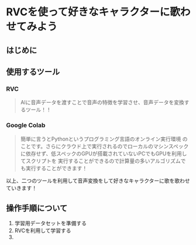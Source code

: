 # RVCを使って好きなキャラクターに歌わせてみよう
## はじめに



## 使用するツール
### RVC
> AIに音声データを渡すことで音声の特徴を学習させ、音声データを変換するツール！！
### Google Colab
> 簡単に言うとPythonというプログラミング言語のオンライン実行環境
のことです。さらにクラウド上で実行されるのでローカルのマシンスペックに依存せず、低スペックのGPUが搭載されていないPCでもGPUを利用してスクリプトを
実行することができるので計算量の多いアルゴリズムでも実行することができます！

以上、二つのツールを利用して音声変換をして好きなキャラクターに歌を歌わせていきます！

## 操作手順について
1. 学習用データセットを準備する
1. RVCを利用して学習する
1. 


